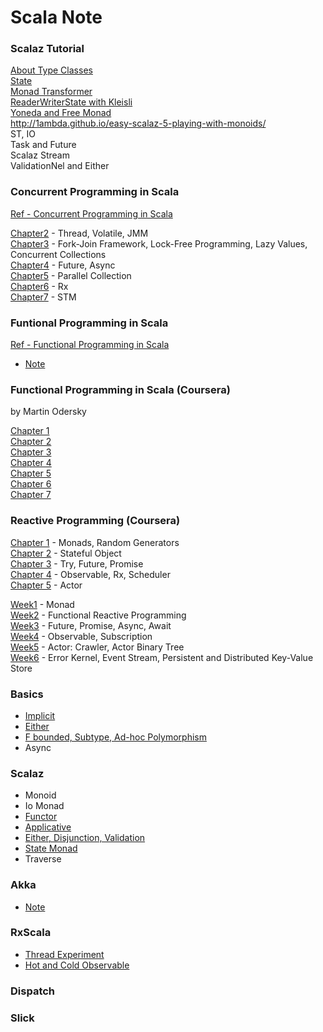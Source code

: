 # Scala Note

### Scalaz Tutorial

[About Type Classes](http://1ambda.github.io/about-type-class/)  
[State](http://1ambda.github.io/easy-scalaz-1-state/)  
[Monad Transformer](http://1ambda.github.io/easy-scalaz-2-monad-transformer/)  
[ReaderWriterState with Kleisli](http://1ambda.github.io/easy-scalaz-3-readerwriterstate-with-kleisli/)  
[Yoneda and Free Monad](http://1ambda.github.io/easy-scalaz-4-yoneda-and-free-monad/)   
http://1ambda.github.io/easy-scalaz-5-playing-with-monoids/  
ST, IO  
Task and Future  
Scalaz Stream  
ValidationNel and Either  


### Concurrent Programming in Scala
[Ref - Concurrent Programming in Scala](http://www.amazon.com/Learning-Concurrent-Programming-Aleksandar-Prokopec/dp/1783281413/ref=sr_1_1?s=books&ie=UTF8&qid=1433256276&sr=1-1&keywords=concurrent+programming+in+scala)

[Chapter2](https://github.com/1ambda/scala/tree/master/concurrent-programming-in-scala/src/main/scala/thread) - Thread, Volatile, JMM  
[Chapter3](https://github.com/1ambda/scala/tree/master/concurrent-programming-in-scala/src/main/scala/forkjoin) - Fork-Join Framework, Lock-Free Programming, Lazy Values, Concurrent Collections  
[Chapter4](https://github.com/1ambda/scala/tree/master/concurrent-programming-in-scala/src/main/scala/future) - Future, Async  
[Chapter5](https://github.com/1ambda/scala/tree/master/concurrent-programming-in-scala/src/main/scala/parallel) - Parallel Collection  
[Chapter6](https://github.com/1ambda/scala/tree/master/concurrent-programming-in-scala/src/main/scala/reactive) - Rx  
[Chapter7](https://github.com/1ambda/scala/tree/master/concurrent-programming-in-scala/src/main/scala/stm) - STM  

### Funtional Programming in Scala

[Ref - Functional Programming in Scala](http://www.amazon.com/gp/product/1617290653/ref=s9_psimh_gw_p14_d10_i3?pf_rd_m=ATVPDKIKX0DER&pf_rd_s=desktop-1&pf_rd_r=0DCD82G6BJE7XSPE2HWH&pf_rd_t=36701&pf_rd_p=2079475242&pf_rd_i=desktop)

- [Note](https://github.com/1ambda/scala/tree/master/learning-functional-programming)  

### Functional Programming in Scala (Coursera)

by Martin Odersky

[Chapter 1](http://1ambda.github.io/functional-programming-in-scala-chapter-1/)  
[Chapter 2](http://1ambda.github.io/functional-programming-in-scala-chapter-2/)  
[Chapter 3](http://1ambda.github.io/functional-programming-in-scala-chapter-3/)  
[Chapter 4](http://1ambda.github.io/functional-programming-in-scala-chapter-4/)  
[Chapter 5](http://1ambda.github.io/functional-programming-in-scala-chapter-5/)  
[Chapter 6](http://1ambda.github.io/functional-programming-in-scala-chapter-6/)  
[Chapter 7](http://1ambda.github.io/functional-programming-in-scala-chapter-7/)  

### Reactive Programming (Coursera)

[Chapter 1](http://1ambda.github.io/reactive-programming-1/) - Monads, Random Generators  
[Chapter 2](http://1ambda.github.io/reactive-programming-2/) - Stateful Object  
[Chapter 3](http://1ambda.github.io/reactive-programming-3/) - Try, Future, Promise   
[Chapter 4](http://1ambda.github.io/reactive-programming-4/) - Observable, Rx, Scheduler  
[Chapter 5](http://1ambda.github.io/reactive-programming-5/) - Actor   

[Week1](https://github.com/1ambda/scala/tree/master/reactive-programming/week1) - Monad  
[Week2](https://github.com/1ambda/scala/tree/master/reactive-programming/week2) - Functional Reactive Programming  
[Week3](https://github.com/1ambda/scala/tree/master/reactive-programming/week3) - Future, Promise, Async, Await  
[Week4](https://github.com/1ambda/scala/tree/master/reactive-programming/week4) - Observable, Subscription  
[Week5](https://github.com/1ambda/scala/tree/master/reactive-programming/week5) - Actor: Crawler, Actor Binary Tree  
[Week6](https://github.com/1ambda/scala/tree/master/reactive-programming/week6) - Error Kernel, Event Stream, Persistent and Distributed Key-Value Store  

### Basics

- [Implicit](https://github.com/1ambda/scala/tree/master/playground/src/test/scala/Implicit)
- [Either](https://github.com/1ambda/scala/tree/master/playground/src/test/scala/either)
- [F bounded, Subtype, Ad-hoc Polymorphism](https://github.com/1ambda/scala/tree/master/playground/src/test/scala/polymorphism)
- Async

### Scalaz

- Monoid
- Io Monad
- [Functor](https://github.com/1ambda/scala/tree/master/playground/src/test/scala/functor)
- [Applicative](https://github.com/1ambda/scala/tree/master/playground/src/test/scala/applicative)
- [Either, Disjunction, Validation](https://github.com/1ambda/scala/tree/master/playground/src/test/scala/disjunction)
- [State Monad](https://github.com/1ambda/scala/tree/master/playground/src/test/scala/state)
- Traverse

### Akka

- [Note](https://github.com/1ambda/scala/tree/master/playground/src/main/scala/Akka)

### RxScala 

- [Thread Experiment](https://github.com/1ambda/scala/tree/master/playground/src/main/scala/Rx)
- [Hot and Cold Observable](https://github.com/1ambda/scala/blob/master/playground/src/main/scala/Rx/Observable.md)

### Dispatch

### Slick
